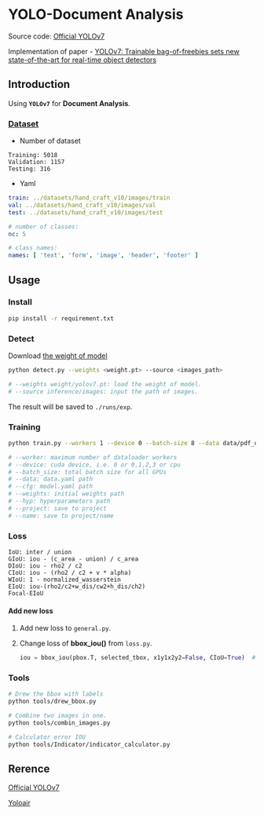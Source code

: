 # **YOLO-Document Analysis**

Source code: [Official YOLOv7](https://github.com/WongKinYiu/yolov7)

Implementation of paper - [YOLOv7: Trainable bag-of-freebies sets new state-of-the-art for real-time object detectors](https://arxiv.org/abs/2207.02696)

## **Introduction**

Using **``YOLOv7``** for **Document Analysis**.

### [Dataset](https://mailntustedutw-my.sharepoint.com/:u:/g/personal/m11107309_ms_ntust_edu_tw/EbEwBG7yy-pNgnj_ILKRItUBPFeCr4B35VlnMoEpPEVE5w?e=PwPRi7)

* Number of dataset

```text
Training: 5018
Validation: 1157
Testing: 316
```

* Yaml

```yaml
train: ../datasets/hand_craft_v10/images/train
val: ../datasets/hand_craft_v10/images/val
test: ../datasets/hand_craft_v10/images/test

# number of classes: 
nc: 5

# class names: 
names: [ 'text', 'form', 'image', 'header', 'footer' ]
```

## **Usage**

### Install

```bash
pip install -r requirement.txt
```

### Detect

Download [the weight of model](https://mailntustedutw-my.sharepoint.com/:u:/g/personal/m11107309_ms_ntust_edu_tw/EXOa0iMb3KxFpnbe3EUcSvIB5Wlc_UUFqf1XuIz6SfMqcA?e=L75e9B)

```bash
python detect.py --weights <weight.pt> --source <images_path>

# --weights weight/yolov7.pt: load the weight of model.
# --source inference/images: input the path of images.
```

The result will be saved to `./runs/exp`.

### Training

```bash
python train.py --workers 1 --device 0 --batch-size 8 --data data/pdf_dataset.yaml --cfg cfg/training/yolov7_fix_anchor.yaml --weights 'yolov7.pt' --name exp --hyp data/hyp.scratch.p5.mosaic.0.5_custom_augmentation_scale_0.5.yaml --project runs/train

# --worker: maximum number of dataloader workers
# --device: cuda device, i.e. 0 or 0,1,2,3 or cpu
# --batch_size: total batch size for all GPUs
# --data: data.yaml path
# --cfg: model.yaml path
# --weights: initial weights path
# --hyp: hyperparameters path
# --project: save to project
# --name: save to project/name
```

### Loss

```test
IoU: inter / union
GIoU: iou - (c_area - union) / c_area
DIoU: iou - rho2 / c2 
CIoU: iou - (rho2 / c2 + v * alpha) 
WIoU: 1 - normalized_wasserstein
EIoU: iou-(rho2/c2+w_dis/cw2+h_dis/ch2)
Focal-EIoU
```

#### Add new loss

1. Add new loss to ``general.py``.
2. Change loss of **bbox_iou()** from ``loss.py``.

    ```python
    iou = bbox_iou(pbox.T, selected_tbox, x1y1x2y2=False, CIoU=True)  # iou(prediction, target) 預設使用CIoU 方式計算
    ```

### Tools

```bash
# Drew the bbox with labels
python tools/drew_bbox.py

# Combine two images in one.
python tools/combin_images.py

# Calculator error IOU
python tools/Indicator/indicator_calculator.py
```

## **Rerence**

[Official YOLOv7](https://github.com/WongKinYiu/yolov7)

[Yoloair](https://github.com/iscyy/yoloair)
